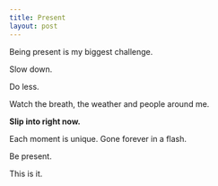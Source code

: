 ```yaml
---
title: Present
layout: post
---
```

Being present is my biggest challenge.

Slow down.

Do less.

Watch the breath, the weather and people around me.

**Slip into right now.**

Each moment is unique.  Gone forever in a flash.

Be present.

This is it.
